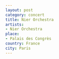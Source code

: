 ```yaml
---
layout: post
category: concert
title: Nier Orchestra
artists: 
- Nier Orchestra
place: 
- Palais des Congrès
country: France
city: Paris
---
```


